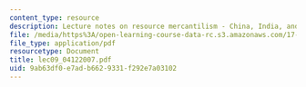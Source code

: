 ```yaml
---
content_type: resource
description: Lecture notes on resource mercantilism - China, India, and Japan.
file: /media/https%3A/open-learning-course-data-rc.s3.amazonaws.com/17-906-reading-seminar-in-social-science-the-geopolitics-and-geoeconomics-of-global-energy-spring-2007/9ab63df0e7adb6629331f292e7a03102_lec09_04122007.pdf
file_type: application/pdf
resourcetype: Document
title: lec09_04122007.pdf
uid: 9ab63df0-e7ad-b662-9331-f292e7a03102
---
```

